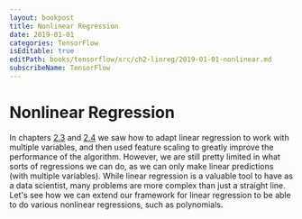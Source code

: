 ```yaml
---
layout: bookpost
title: Nonlinear Regression
date: 2019-01-01
categories: TensorFlow
isEditable: true
editPath: books/tensorflow/src/ch2-linreg/2019-01-01-nonlinear.md
subscribeName: TensorFlow
---
```


<script type="text/x-mathjax-config">
MathJax.Hub.Config({
  TeX: { equationNumbers: { autoNumber: "AMS" } }
});
</script>

# Nonlinear Regression

In chapters [2.3](/books/tensorflow/book/ch2-linreg/2018-03-21-multi-variable.html) and [2.4](/books/tensorflow/book/ch2-linreg/2018-11-15-feature-scaling.html) we saw how to adapt linear regression to work with multiple variables, and then used feature scaling to greatly improve the performance of the algorithm. However, we are still pretty limited in what sorts of regressions we can do, as we can only make linear predictions (with multiple variables). While linear regression is a valuable tool to have as a data scientist, many problems are more complex than just a straight line. Let's see how we can extend our framework for linear regression to be able to do various nonlinear regressions, such as polynomials.


